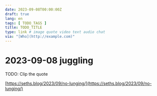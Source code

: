 ```yaml
---
date: 2023-09-08T00:00:00Z
draft: true
lang: en
tags: [ TODO_TAGS ]
title: TODO_TITLE
type: link # image quote video text audio chat
via: "[Who](http://example.com)"
---
```



# 2023-09-08 juggling

TODO: Clip the quote

[https://seths.blog/2023/09/no-lunging/](https://seths.blog/2023/09/no-lunging/)

